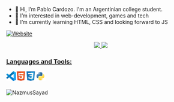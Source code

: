 - 👋 Hi, I’m Pablo Cardozo. I'm an Argentinian college student. 
- 👀 I’m interested in web-development, games and tech
- 🌱 I’m currently learning HTML, CSS and looking forward to JS

[![Website](https://img.shields.io/website?label=pablojc.dev&style=for-the-badge&url=https%3A%2F%2Fpablojc.tk)](https://pablojc.tk)

<div align="center">
  <a href="https://github.com/rafaballerini">
  <img height="180em" src="https://github-readme-stats.vercel.app/api?username=pablojcdev&show_icons=true&theme=dracula&include_all_commits=true&count_private=true"/>
  <img height="180em" src="https://github-readme-stats.vercel.app/api/top-langs/?username=pablojcdev&layout=compact&langs_count=7&theme=dracula"/>
</div>
  
### Languages and Tools:

<img align="left" alt="Visual Studio Code" width="26px" src="https://raw.githubusercontent.com/github/explore/80688e429a7d4ef2fca1e82350fe8e3517d3494d/topics/visual-studio-code/visual-studio-code.png" />
<img align="left" alt="HTML" width="26px" src="https://raw.githubusercontent.com/devicons/devicon/master/icons/html5/html5-original.svg">
<img align="left" alt="CSS" width="26px" src="https://raw.githubusercontent.com/devicons/devicon/master/icons/css3/css3-original.svg">
<img align="left" alt="Python" width="26px" src="https://raw.githubusercontent.com/devicons/devicon/master/icons/python/python-original.svg">

<br><br>

<a href="#" height="28px" align="left"> <img align="left" src="https://komarev.com/ghpvc/?username=pablojcdev&label=Profile%20views&color=0e75b6&style=flat" alt="NazmusSayad"/></a>

  
[website]: https://pablojc.tk
